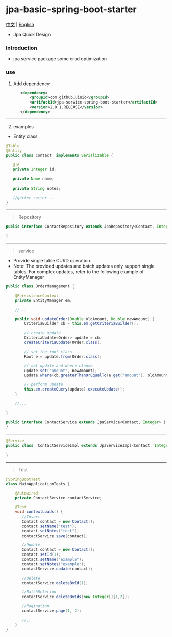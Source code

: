 # jpa-basic-spring-boot-starter
[中文](./ZH_CN.md) | [English](./README.md)
* Jpa Quick Design
### Introduction
* jpa service package some crud optimization
### use
1. Add dependency
     ```xml
        <dependency>
            <groupId>com.github.uinio</groupId>
            <artifactId>jpa-service-spring-boot-starter</artifactId>
            <version>2.0.1.RELEASE</version>
        </dependency>
      ```
----------   
2. examples
* Entity class
```java
@Table
@Entity
public class Contact  implements Serializable {

   @Id
   private Integer id;
  
   private Name name;
  
   private String notes;
   
   //getter setter ...   
}
```
---------
> Repository
```java
public interface ContactRepository extends JpaRepository<Contact, Integer>{
    
}
```
--------
> service
  * Provide single table CURD operation.
  * Note: The provided updates and batch updates only support single tables. For complex updates, refer to the following example of EntityManager
```java
public class OrderManagement {

    @PersistenceContext
    private EntityManager em;

    //...

    public void updateOrder(Double oldAmount, Double newAmount) {
        CriteriaBuilder cb = this.em.getCriteriaBuilder();

        // create update
        CriteriaUpdate<Order> update = cb.
        createCriteriaUpdate(Order.class);

        // set the root class
        Root e = update.from(Order.class);

        // set update and where clause
        update.set("amount", newAmount);
        update.where(cb.greaterThanOrEqualTo(e.get("amount"), oldAmount));

        // perform update
        this.em.createQuery(update).executeUpdate();
    }

    //...
 
} 
```    
```java
public interface ContactService extends JpaService<Contact, Integer> {
}
```
--------
```java
@Service
public class  ContactServiceImpl extends JpaServiceImpl<Contact, Integer> implements UserService {
    
}
```
-------
> Test
```java
@SpringBootTest
class MainApplicationTests {

    @Autowired
    private ContactService contactService;

    @Test
    void contextLoads() {
       //Insert
       Contact contact = new Contact();
       contact.setName("test");
       contact.setNotes("test");
       contactService.save(contact);

       //Update
       Contact contact = new Contact();
       contact.setId(1);
       contact.setName("example");
       contact.setNotes("example");
       contactService.update(contact);

       //Delete
       contactService.deleteById(1);

       //BatchDeletion
       contactService.deleteByIds(new Integer[]{1,2});

       //Pagination
       contactService.page(1, 2);

       //...
    }
}
```

